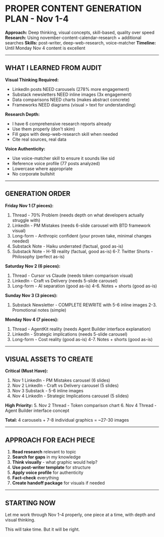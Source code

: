 # PROPER CONTENT GENERATION PLAN - Nov 1-4
**Approach:** Deep thinking, visual concepts, skill-based, quality over speed
**Research:** Using november-content-calendar-research + additional searches
**Skills:** post-writer, deep-web-research, voice-matcher
**Timeline:** Until Monday Nov 4 content is excellent

---

## WHAT I LEARNED FROM AUDIT

**Visual Thinking Required:**
- LinkedIn posts NEED carousels (278% more engagement)
- Substack newsletters NEED inline images (3x engagement)
- Data comparisons NEED charts (makes abstract concrete)
- Frameworks NEED diagrams (visual > text for understanding)

**Research Depth:**
- I have 6 comprehensive research reports already
- Use them properly (don't skim)
- Fill gaps with deep-web-research skill when needed
- Cite real sources, real data

**Voice Authenticity:**
- Use voice-matcher skill to ensure it sounds like sid
- Reference voice profile (77 posts analyzed)
- Lowercase where appropriate
- No corporate bullshit

---

## GENERATION ORDER

**Friday Nov 1 (7 pieces):**
1. Thread - 70% Problem (needs depth on what developers actually struggle with)
2. LinkedIn - PM Mistakes (needs 6-slide carousel with BTD framework visual)
3. Long-form - Anthropic confident (your proven take, minimal changes needed)
4. Substack Note - Haiku underrated (factual, good as-is)
5. Substack Note - H-1B reality (factual, good as-is)
6-7. Twitter Shorts - Philosophy (perfect as-is)

**Saturday Nov 2 (6 pieces):**
1. Thread - Cursor vs Claude (needs token comparison visual)
2. LinkedIn - Craft vs Delivery (needs 5-slide carousel)
3. Long-form - AI separation (good as-is)
4-6. Notes + shorts (good as-is)

**Sunday Nov 3 (3 pieces):**
1. Substack Newsletter - COMPLETE REWRITE with 5-6 inline images
2-3. Promotional notes (simple)

**Monday Nov 4 (7 pieces):**
1. Thread - AgentKit reality (needs Agent Builder interface explanation)
2. LinkedIn - Strategic implications (needs 5-slide carousel)
3. Long-form - Cost reality (good as-is)
4-7. Notes + shorts (good as-is)

---

## VISUAL ASSETS TO CREATE

**Critical (Must Have):**
1. Nov 1 LinkedIn - PM Mistakes carousel (6 slides)
2. Nov 2 LinkedIn - Craft vs Delivery carousel (5 slides)
3. Nov 3 Substack - 5-6 inline images
4. Nov 4 LinkedIn - Strategic Implications carousel (5 slides)

**High Priority:**
5. Nov 2 Thread - Token comparison chart
6. Nov 4 Thread - Agent Builder interface concept

**Total:** 4 carousels + 7-8 individual graphics = ~27-30 images

---

## APPROACH FOR EACH PIECE

1. **Read research** relevant to topic
2. **Search for gaps** in my knowledge
3. **Think visually** - what graphic would help?
4. **Use post-writer template** for structure
5. **Apply voice profile** for authenticity
6. **Fact-check** everything
7. **Create handoff package** for visuals if needed

---

## STARTING NOW

Let me work through Nov 1-4 properly, one piece at a time, with depth and visual thinking.

This will take time. But it will be right.
